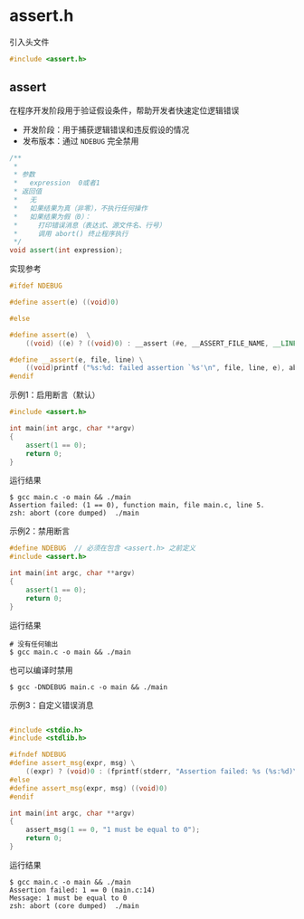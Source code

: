 # assert.h

引入头文件

```cpp
#include <assert.h>
```

## assert

在程序开发阶段用于验证假设条件，帮助开发者快速定位逻辑错误

- 开发阶段：用于捕获逻辑错误和违反假设的情况
- 发布版本：通过 `NDEBUG` 完全禁用

```cpp
/**
 * 
 * 参数
 *   expression  0或者1
 * 返回值
 *   无
 *   如果结果为真（非零），不执行任何操作
 *   如果结果为假（0）：
 *     打印错误消息（表达式、源文件名、行号）
 *     调用 abort() 终止程序执行
 */
void assert(int expression);
```

实现参考

```cpp
#ifdef NDEBUG

#define assert(e) ((void)0)

#else

#define assert(e)  \
    ((void) ((e) ? ((void)0) : __assert (#e, __ASSERT_FILE_NAME, __LINE__)))

#define __assert(e, file, line) \
    ((void)printf ("%s:%d: failed assertion `%s'\n", file, line, e), abort())
#endif
```

示例1：启用断言（默认）

```cpp
#include <assert.h>

int main(int argc, char **argv)
{
    assert(1 == 0);
    return 0;
}
```

运行结果

```shell
$ gcc main.c -o main && ./main
Assertion failed: (1 == 0), function main, file main.c, line 5.
zsh: abort (core dumped)  ./main
```

示例2：禁用断言

```cpp
#define NDEBUG  // 必须在包含 <assert.h> 之前定义
#include <assert.h>

int main(int argc, char **argv)
{
    assert(1 == 0);
    return 0;
}
```

运行结果

```shell
# 没有任何输出
$ gcc main.c -o main && ./main
```

也可以编译时禁用

```shell
$ gcc -DNDEBUG main.c -o main && ./main
```

示例3：自定义错误消息

```cpp

#include <stdio.h>
#include <stdlib.h>

#ifndef NDEBUG
#define assert_msg(expr, msg) \
    ((expr) ? (void)0 : (fprintf(stderr, "Assertion failed: %s (%s:%d)\nMessage: %s\n", #expr, __FILE__, __LINE__, msg), abort()))
#else
#define assert_msg(expr, msg) ((void)0)
#endif

int main(int argc, char **argv)
{
    assert_msg(1 == 0, "1 must be equal to 0");
    return 0;
}

```

运行结果

```shell
$ gcc main.c -o main && ./main
Assertion failed: 1 == 0 (main.c:14)
Message: 1 must be equal to 0
zsh: abort (core dumped)  ./main
```
